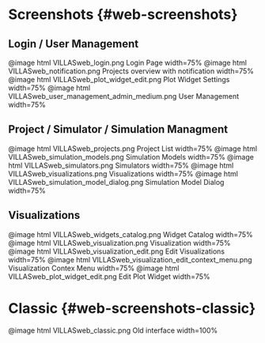 # Screenshots {#web-screenshots}

## Login / User Management

@image html VILLASweb_login.png Login Page width=75%
@image html VILLASweb_notification.png Projects overview with notification width=75%
@image html VILLASweb_plot_widget_edit.png Plot Widget Settings width=75%
@image html VILLASweb_user_management_admin_medium.png User Management width=75%

## Project / Simulator / Simulation Managment

@image html VILLASweb_projects.png Project List width=75%
@image html VILLASweb_simulation_models.png Simulation Models width=75%
@image html VILLASweb_simulators.png Simulators width=75%
@image html VILLASweb_visualizations.png Visualizations width=75%
@image html VILLASweb_simulation_model_dialog.png Simulation Model Dialog width=75%

## Visualizations

@image html VILLASweb_widgets_catalog.png Widget Catalog width=75%
@image html VILLASweb_visualization.png Visualization width=75%
@image html VILLASweb_visualization_edit.png Edit Visualizations width=75%
@image html VILLASweb_visualization_edit_context_menu.png Visualization Contex Menu width=75%
@image html VILLASweb_plot_widget_edit.png Edit Plot Widget width=75%

# Classic {#web-screenshots-classic}

@image html VILLASweb_classic.png Old interface width=100%
